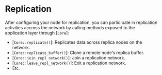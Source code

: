 # Replication

After configuring your node for replication, you can participate in replication activities accross the network by calling methods exposed to the application layer through [`Core`]:

- [`Core::replicate()`]: Replicates data across replica nodes on the network.
- [`Core::replicate_buffer()`]: Clone a remote node's replica buffer.
- [`Core::join_repl_network()`]: Join a replication network.
- [`Core::leave_repl_network()`]: Exit a replication network.
- Etc.